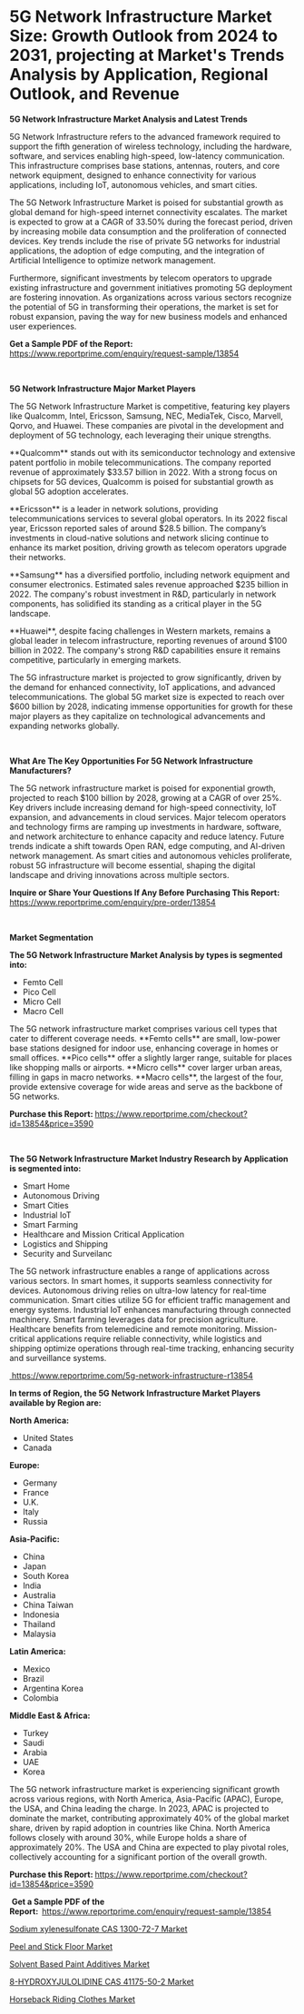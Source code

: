<p><h1>5G Network Infrastructure Market Size: Growth Outlook from 2024 to 2031, projecting at Market's Trends Analysis by Application, Regional Outlook, and Revenue</h1></p><p><strong>5G Network Infrastructure Market Analysis and Latest Trends</strong></p>
<p><p>5G Network Infrastructure refers to the advanced framework required to support the fifth generation of wireless technology, including the hardware, software, and services enabling high-speed, low-latency communication. This infrastructure comprises base stations, antennas, routers, and core network equipment, designed to enhance connectivity for various applications, including IoT, autonomous vehicles, and smart cities.</p><p>The 5G Network Infrastructure Market is poised for substantial growth as global demand for high-speed internet connectivity escalates. The market is expected to grow at a CAGR of 33.50% during the forecast period, driven by increasing mobile data consumption and the proliferation of connected devices. Key trends include the rise of private 5G networks for industrial applications, the adoption of edge computing, and the integration of Artificial Intelligence to optimize network management.</p><p>Furthermore, significant investments by telecom operators to upgrade existing infrastructure and government initiatives promoting 5G deployment are fostering innovation. As organizations across various sectors recognize the potential of 5G in transforming their operations, the market is set for robust expansion, paving the way for new business models and enhanced user experiences.</p></p>
<p><strong>Get a Sample PDF of the Report:&nbsp;</strong> <a href="https://www.reportprime.com/enquiry/request-sample/13854">https://www.reportprime.com/enquiry/request-sample/13854</a></p>
<p>&nbsp;</p>
<p><strong>5G Network Infrastructure Major Market Players</strong></p>
<p><p>The 5G Network Infrastructure Market is competitive, featuring key players like Qualcomm, Intel, Ericsson, Samsung, NEC, MediaTek, Cisco, Marvell, Qorvo, and Huawei. These companies are pivotal in the development and deployment of 5G technology, each leveraging their unique strengths.</p><p>**Qualcomm** stands out with its semiconductor technology and extensive patent portfolio in mobile telecommunications. The company reported revenue of approximately $33.57 billion in 2022. With a strong focus on chipsets for 5G devices, Qualcomm is poised for substantial growth as global 5G adoption accelerates.</p><p>**Ericsson** is a leader in network solutions, providing telecommunications services to several global operators. In its 2022 fiscal year, Ericsson reported sales of around $28.5 billion. The company’s investments in cloud-native solutions and network slicing continue to enhance its market position, driving growth as telecom operators upgrade their networks.</p><p>**Samsung** has a diversified portfolio, including network equipment and consumer electronics. Estimated sales revenue approached $235 billion in 2022. The company's robust investment in R&D, particularly in network components, has solidified its standing as a critical player in the 5G landscape.</p><p>**Huawei**, despite facing challenges in Western markets, remains a global leader in telecom infrastructure, reporting revenues of around $100 billion in 2022. The company's strong R&D capabilities ensure it remains competitive, particularly in emerging markets.</p><p>The 5G infrastructure market is projected to grow significantly, driven by the demand for enhanced connectivity, IoT applications, and advanced telecommunications. The global 5G market size is expected to reach over $600 billion by 2028, indicating immense opportunities for growth for these major players as they capitalize on technological advancements and expanding networks globally.</p></p>
<p>&nbsp;</p>
<p><strong>What Are The Key Opportunities For 5G Network Infrastructure Manufacturers?</strong></p>
<p><p>The 5G network infrastructure market is poised for exponential growth, projected to reach $100 billion by 2028, growing at a CAGR of over 25%. Key drivers include increasing demand for high-speed connectivity, IoT expansion, and advancements in cloud services. Major telecom operators and technology firms are ramping up investments in hardware, software, and network architecture to enhance capacity and reduce latency. Future trends indicate a shift towards Open RAN, edge computing, and AI-driven network management. As smart cities and autonomous vehicles proliferate, robust 5G infrastructure will become essential, shaping the digital landscape and driving innovations across multiple sectors.</p></p>
<p><strong>Inquire or Share Your Questions If Any Before Purchasing This Report:</strong> <a href="https://www.reportprime.com/enquiry/pre-order/13854">https://www.reportprime.com/enquiry/pre-order/13854</a></p>
<p>&nbsp;</p>
<p><strong>Market Segmentation</strong></p>
<p><strong>The 5G Network Infrastructure Market Analysis by types is segmented into:</strong></p>
<p><ul><li>Femto Cell</li><li>Pico Cell</li><li>Micro Cell</li><li>Macro Cell</li></ul></p>
<p><p>The 5G network infrastructure market comprises various cell types that cater to different coverage needs. **Femto cells** are small, low-power base stations designed for indoor use, enhancing coverage in homes or small offices. **Pico cells** offer a slightly larger range, suitable for places like shopping malls or airports. **Micro cells** cover larger urban areas, filling in gaps in macro networks. **Macro cells**, the largest of the four, provide extensive coverage for wide areas and serve as the backbone of 5G networks.</p></p>
<p><strong>Purchase this Report:&nbsp;</strong><a href="https://www.reportprime.com/checkout?id=13854&price=3590">https://www.reportprime.com/checkout?id=13854&price=3590</a></p>
<p>&nbsp;</p>
<p><strong>The 5G Network Infrastructure Market Industry Research by Application is segmented into:</strong></p>
<p><ul><li>Smart Home</li><li>Autonomous Driving</li><li>Smart Cities</li><li>Industrial IoT</li><li>Smart Farming</li><li>Healthcare and Mission Critical Application</li><li>Logistics and Shipping</li><li>Security and Surveilanc</li></ul></p>
<p><p>The 5G network infrastructure enables a range of applications across various sectors. In smart homes, it supports seamless connectivity for devices. Autonomous driving relies on ultra-low latency for real-time communication. Smart cities utilize 5G for efficient traffic management and energy systems. Industrial IoT enhances manufacturing through connected machinery. Smart farming leverages data for precision agriculture. Healthcare benefits from telemedicine and remote monitoring. Mission-critical applications require reliable connectivity, while logistics and shipping optimize operations through real-time tracking, enhancing security and surveillance systems.</p></p>
<p><a href="https://www.reportprime.com/5g-network-infrastructure-r13854">&nbsp;https://www.reportprime.com/5g-network-infrastructure-r13854</a></p>
<p><strong>In terms of Region, the 5G Network Infrastructure Market Players available by Region are:</strong></p>
<p>
    <p> <strong> North America: </strong>
        <ul>
            <li>United States</li>
            <li>Canada</li>
        </ul>
        </p> 
    <p> <strong> Europe: </strong>
        <ul>
            <li>Germany</li>
            <li>France</li>
            <li>U.K.</li>
            <li>Italy</li>
            <li>Russia</li>
        </ul>
        </p> 
    <p> <strong> Asia-Pacific: </strong>
        <ul>
            <li>China</li>
            <li>Japan</li>
            <li>South Korea</li>
            <li>India</li>
            <li>Australia</li>
            <li>China Taiwan</li>
            <li>Indonesia</li>
            <li>Thailand</li>
            <li>Malaysia</li>
        </ul>
        </p> 
    <p> <strong> Latin America: </strong>
        <ul>
            <li>Mexico</li>
            <li>Brazil</li>
            <li>Argentina Korea</li>
            <li>Colombia</li>
        </ul>
        </p> 
    <p> <strong> Middle East & Africa: </strong>
        <ul>
            <li>Turkey</li>
            <li>Saudi</li>
            <li>Arabia</li>
            <li>UAE</li>
            <li>Korea</li>
        </ul>
    </p>
    </p>
<p><p>The 5G network infrastructure market is experiencing significant growth across various regions, with North America, Asia-Pacific (APAC), Europe, the USA, and China leading the charge. In 2023, APAC is projected to dominate the market, contributing approximately 40% of the global market share, driven by rapid adoption in countries like China. North America follows closely with around 30%, while Europe holds a share of approximately 20%. The USA and China are expected to play pivotal roles, collectively accounting for a significant portion of the overall growth.</p></p>
<p><strong>Purchase this Report: </strong><a href="https://www.reportprime.com/checkout?id=13854&price=3590">https://www.reportprime.com/checkout?id=13854&price=3590</a></p>
<p>&nbsp;<strong>Get a Sample PDF of the Report:&nbsp;&nbsp;</strong><a href="https://www.reportprime.com/enquiry/request-sample/13854">https://www.reportprime.com/enquiry/request-sample/13854</a></p>
<p><strong></strong></p>
<p><p><a href="https://medium.com/@amanda.slater3544357/the-market-for-sodium-xylenesulfonate-cas-1300-72-7-market-is-examined-in-this-report-along-with-196b2f809631">Sodium xylenesulfonate CAS 1300-72-7 Market</a></p><p><a href="https://www.linkedin.com/pulse/how-regions-adapting-peel-stick-floor-market-global-1ah1e?trackingId=qXZdR7UkTq%2B2dBsewiVIYg%3D%3D">Peel and Stick Floor Market</a></p><p><a href="https://issuu.com/reportprime-2/docs/solvent-based-paint-additives-marke_2140370a781687">Solvent Based Paint Additives Market</a></p><p><a href="https://medium.com/@amanda.slater3544357/in-the-8-hydroxyjulolidine-cas-41175-50-2-market-the-main-focus-is-on-keeping-costs-low-and-3704ce6c345e">8-HYDROXYJULOLIDINE CAS 41175-50-2 Market</a></p><p><a href="https://www.linkedin.com/pulse/global-horseback-riding-clothes-market-trends-innovations-forward-looking-3jxke?trackingId=MLwYdFiaTeWgSENYyvnVqA%3D%3D">Horseback Riding Clothes Market</a></p></p>